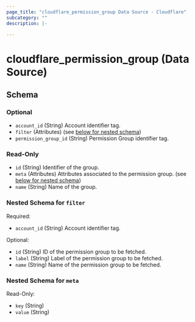 ```yaml
---
page_title: "cloudflare_permission_group Data Source - Cloudflare"
subcategory: ""
description: |-
  
---
```


# cloudflare_permission_group (Data Source)




<!-- schema generated by tfplugindocs -->
## Schema

### Optional

- `account_id` (String) Account identifier tag.
- `filter` (Attributes) (see [below for nested schema](#nestedatt--filter))
- `permission_group_id` (String) Permission Group identifier tag.

### Read-Only

- `id` (String) Identifier of the group.
- `meta` (Attributes) Attributes associated to the permission group. (see [below for nested schema](#nestedatt--meta))
- `name` (String) Name of the group.

<a id="nestedatt--filter"></a>
### Nested Schema for `filter`

Required:

- `account_id` (String) Account identifier tag.

Optional:

- `id` (String) ID of the permission group to be fetched.
- `label` (String) Label of the permission group to be fetched.
- `name` (String) Name of the permission group to be fetched.


<a id="nestedatt--meta"></a>
### Nested Schema for `meta`

Read-Only:

- `key` (String)
- `value` (String)


